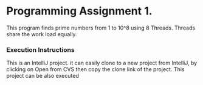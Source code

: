 # Programming Assignment 1.
This program finds prime numbers from 1 to 10^8 using 8 Threads.
Threads share the work load equally.

### Execution Instructions
This is an IntelliJ project. it can easily clone to a new project from IntelliJ, 
by clicking on Open from CVS then copy the clone link of the project.
This project can be also executed 
